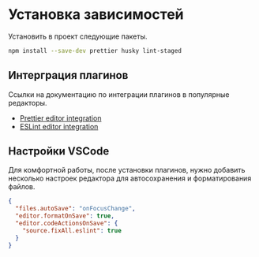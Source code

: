 # Установка зависимостей

Установить в проект следующие пакеты.

```bash
npm install --save-dev prettier husky lint-staged
```

## Интерграция плагинов

Ссылки на документацию по интеграции плагинов в популярные редакторы.

- [Prettier editor integration](https://prettier.io/docs/en/editors.html)
- [ESLint editor integration](https://eslint.org/docs/user-guide/integrations)

## Настройки VSCode

Для комфортной работы, после установки плагинов, нужно добавить несколько
настроек редактора для автосохранения и форматирования файлов.

```json
{
  "files.autoSave": "onFocusChange",
  "editor.formatOnSave": true,
  "editor.codeActionsOnSave": {
    "source.fixAll.eslint": true
  }
}
```